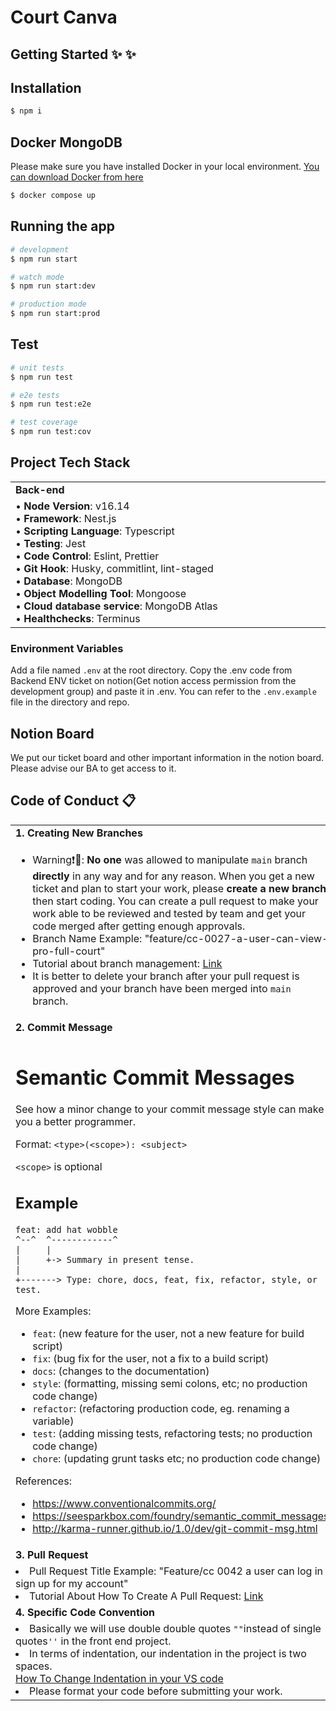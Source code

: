 # Court Canva

## Getting Started ✨ :sparkles:
## Installation

```bash
$ npm i
```

## Docker MongoDB
Please make sure you have installed Docker in your local environment.
[You can download Docker from here](https://docs.docker.com/get-docker/)

```bash
$ docker compose up
```

## Running the app

```bash
# development
$ npm run start

# watch mode
$ npm run start:dev

# production mode
$ npm run start:prod
```

## Test

```bash
# unit tests
$ npm run test

# e2e tests
$ npm run test:e2e

# test coverage
$ npm run test:cov
```
## Project Tech Stack

<table align="center" border=0>
   <tr>
      <td width="500"><b>Back-end</b></td>
   </tr>
   <tr>
      <td>
         • <b>Node Version</b>: v16.14<br>
         • <b>Framework</b>: Nest.js <br>
         • <b>Scripting Language</b>: Typescript<br>
         • <b>Testing</b>: Jest<br>
         • <b>Code Control</b>: Eslint, Prettier<br>
         • <b>Git Hook</b>: Husky, commitlint,  lint-staged<br>   
         • <b>Database</b>: MongoDB<br>  
         • <b>Object Modelling Tool</b>: Mongoose<br>  
         • <b>Cloud database service</b>: MongoDB Atlas<br> 
         • <b>Healthchecks</b>: Terminus<br>  
      </td>
   </tr>
</table>

### Environment Variables

Add a file named `.env` at the root directory. Copy the .env code from Backend ENV ticket on notion(Get notion access permission from the development group) and paste it in .env. You can refer to the `.env.example` file in the directory and repo.

## Notion Board
We put our ticket board and other important information in the notion board. Please advise our BA to get access to it.

## Code of Conduct :clipboard:


<table align="center" border=0>
   <tr>
      <td width="500"><b>1. Creating New Branches</b></td>
   </tr>
   <tr>
      <td>

- Warning:heavy_exclamation_mark::cop:: <b>No one</b> was allowed to manipulate `main` branch <b>directly</b> in any way and for any reason. When you get a new ticket and plan to start your work, please <b>create a new branch</b> then start coding.
   You can create a pull request to make your work able to be reviewed and tested by team and get your code merged after getting enough approvals.<br>
- Branch Name Example: "feature/cc-0027-a-user-can-view-pro-full-court"
- Tutorial about branch management: [Link](https://docs.github.com/en/desktop/contributing-and-collaborating-using-github-desktop/making-changes-in-a-branch/managing-branches)
- It is better to delete your branch after your pull request is approved and your branch have been merged into `main` branch.
      </td>
   </tr>
   <tr>
      <td width="500"><b>2. Commit Message</b></td>
   </tr>
   <tr>
      <td>
# Semantic Commit Messages

See how a minor change to your commit message style can make you a better programmer.

Format: `<type>(<scope>): <subject>`

`<scope>` is optional

## Example

```
feat: add hat wobble
^--^  ^------------^
|     |
|     +-> Summary in present tense.
|
+-------> Type: chore, docs, feat, fix, refactor, style, or test.
```

More Examples:

- `feat`: (new feature for the user, not a new feature for build script)
- `fix`: (bug fix for the user, not a fix to a build script)
- `docs`: (changes to the documentation)
- `style`: (formatting, missing semi colons, etc; no production code change)
- `refactor`: (refactoring production code, eg. renaming a variable)
- `test`: (adding missing tests, refactoring tests; no production code change)
- `chore`: (updating grunt tasks etc; no production code change)

References:

- https://www.conventionalcommits.org/
- https://seesparkbox.com/foundry/semantic_commit_messages
- http://karma-runner.github.io/1.0/dev/git-commit-msg.html
      </td>
   </tr>
   <tr>
      <td width="500"><b>3. Pull Request</b></td>
   </tr>
   <tr>
      <td>
- Pull Request Title Example: "Feature/cc 0042 a user can log in     sign up for my account"
- Tutorial About How To Create A Pull Request: [Link](www.google.com)
      </td>   
   </tr>
      <tr>
      <td width="500"><b>4. Specific Code Convention</b></td>
   </tr>
   <tr>
      <td>
- Basically we will use double double quotes `""`instead of single quotes`''` in the front end project.
- In terms of indentation, our indentation in the project is two spaces.<br> [How To Change Indentation in your VS code](https://www.kindacode.com/article/vs-code-how-to-change-indentation-2-spaces-4-spaces/) 
- Please format your code before submitting your work.
      </td>   
   </tr>
</table>

